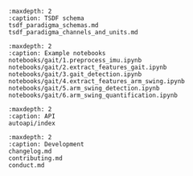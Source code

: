 ```{include} ../README.md
```

```{toctree}
:maxdepth: 2
:caption: TSDF schema
tsdf_paradigma_schemas.md
tsdf_paradigma_channels_and_units.md
```

```{toctree}
:maxdepth: 2
:caption: Example notebooks
notebooks/gait/1.preprocess_imu.ipynb
notebooks/gait/2.extract_features_gait.ipynb
notebooks/gait/3.gait_detection.ipynb
notebooks/gait/4.extract_features_arm_swing.ipynb
notebooks/gait/5.arm_swing_detection.ipynb
notebooks/gait/6.arm_swing_quantification.ipynb
```

```{toctree}
:maxdepth: 2
:caption: API
autoapi/index
```

```{toctree}
:maxdepth: 2
:caption: Development
changelog.md
contributing.md
conduct.md
```
